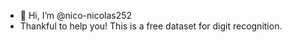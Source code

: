- 👋 Hi, I’m @nico-nicolas252
- Thankful to help you! This is a free dataset for digit recognition.

<!---
nico-nicolas252/nico-nicolas252 is a ✨ special ✨ repository because its `README.md` (this file) appears on your GitHub profile.
You can click the Preview link to take a look at your changes.
--->
